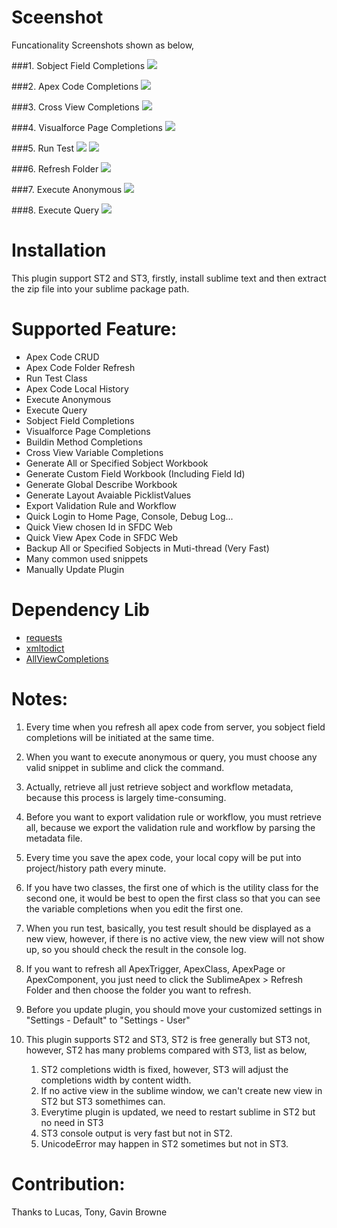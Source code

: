 # Sceenshot #
Funcationality Screenshots shown as below,

###1. Sobject Field Completions
<img src="https://raw.github.com/xjsender/SublimeApex/master/screenshot/sobject%20field%20completions.png" />

###2. Apex Code Completions
<img src="https://raw.github.com/xjsender/SublimeApex/master/screenshot/Apex%20code%20completions.png" />

###3. Cross View Completions
<img src="https://raw.github.com/xjsender/SublimeApex/master/screenshot/cross%20view%20completions.png" />

###4. Visualforce Page Completions
<img src="https://raw.github.com/xjsender/SublimeApex/master/screenshot/visualforce%20page%20completions.png" />

###5. Run Test
<img src="https://raw.github.com/xjsender/SublimeApex/master/screenshot/choose%20test%20class.png" />
<img src="https://raw.github.com/xjsender/SublimeApex/master/screenshot/test%20result.png" />

###6. Refresh Folder
<img src="https://raw.github.com/xjsender/SublimeApex/master/screenshot/refresh%20folder.png" />

###7. Execute Anonymous
<img src="https://raw.github.com/xjsender/SublimeApex/master/screenshot/execute%20anonymous.png" />

###8. Execute Query
<img src="https://raw.github.com/xjsender/SublimeApex/master/screenshot/execute%20query.png" />

# Installation #
This plugin support ST2 and ST3, firstly, install sublime text and then extract the zip file into your sublime package path.

# Supported Feature: #
+ Apex Code CRUD
+ Apex Code Folder Refresh
+ Run Test Class
+ Apex Code Local History
+ Execute Anonymous
+ Execute Query
+ Sobject Field Completions
+ Visualforce Page Completions
+ Buildin Method Completions
+ Cross View Variable Completions
+ Generate All or Specified Sobject Workbook
+ Generate Custom Field Workbook (Including Field Id)
+ Generate Global Describe Workbook
+ Generate Layout Avaiable PicklistValues
+ Export Validation Rule and Workflow
+ Quick Login to Home Page, Console, Debug Log...
+ Quick View chosen Id in SFDC Web
+ Quick View Apex Code in SFDC Web
+ Backup All or Specified Sobjects in Muti-thread (Very Fast)
+ Many common used snippets
+ Manually Update Plugin

# Dependency Lib #
+ [requests](https://github.com/kennethreitz/requests)
+ [xmltodict](https://github.com/martinblech/xmltodict)
+ [AllViewCompletions](https://github.com/alienhard/SublimeAllAutocomplete/blob/master/all_views_completions.py)

# Notes: #
1. Every time when you refresh all apex code from server, you sobject field completions will be initiated at the same time.

2. When you want to execute anonymous or query, you must choose any valid snippet in sublime and click the command.

3. Actually, retrieve all just retrieve sobject and workflow metadata, because this process is largely time-consuming.

4. Before you want to export validation rule or workflow, you must retrieve all, because we export the validation rule and workflow by parsing the metadata file.

5. Every time you save the apex code, your local copy will be put into project/history path every minute.

6. If you have two classes, the first one of which is the utility class for the second one, it would be best to open the first class so that you can see the variable completions when you edit the first one.

7. When you run test, basically, you test result should be displayed as a new view, however, if there is no active view, the new view will not show up, so you should check the result in the console log.

8. If you want to refresh all ApexTrigger, ApexClass, ApexPage or ApexComponent, you just need to click the SublimeApex > Refresh Folder and then choose the folder you want to refresh.

9. Before you update plugin, you should move your customized settings in "Settings - Default" to "Settings - User"

10. This plugin supports ST2 and ST3, ST2 is free generally but ST3 not, however, ST2 has many problems compared with ST3, list as below,
    1. ST2 completions width is fixed, however, ST3 will adjust the completions width by content width.
    2. If no active view in the sublime window, we can't create new view in ST2 but ST3 somethimes can.
    3. Everytime plugin is updated, we need to restart sublime in ST2 but no need in ST3
    4. ST3 console output is very fast but not in ST2.
    5. UnicodeError may happen in ST2 sometimes but not in ST3.

# Contribution:
Thanks to Lucas, Tony, Gavin Browne